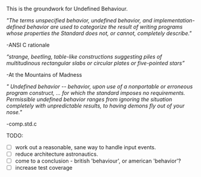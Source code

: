 This is the groundwork for Undefined Behaviour.

*"The terms unspecified behavior, undefined behavior, and implementation-defined behavior are used to categorize the result of writing programs whose properties the Standard does not, or cannot, completely describe."*

-ANSI C rationale

*“strange, beetling, table-like constructions suggesting piles of multitudinous rectangular slabs or circular plates or five-pointed stars”*

-At the Mountains of Madness


 *" Undefined behavior -- behavior, upon use of a nonportable or erroneous program construct, ... for which the standard imposes no requirements.  Permissible undefined behavior ranges from ignoring the situation completely with unpredictable results, to having demons fly out of your nose."*

 -comp.std.c




	

TODO: 
- [ ] work out a reasonable, sane way to handle input events.
- [ ] reduce architecture astronautics.
- [ ] come to a conclusion - british 'behaviour', or american 'behavior'? 
- [ ] increase test coverage
